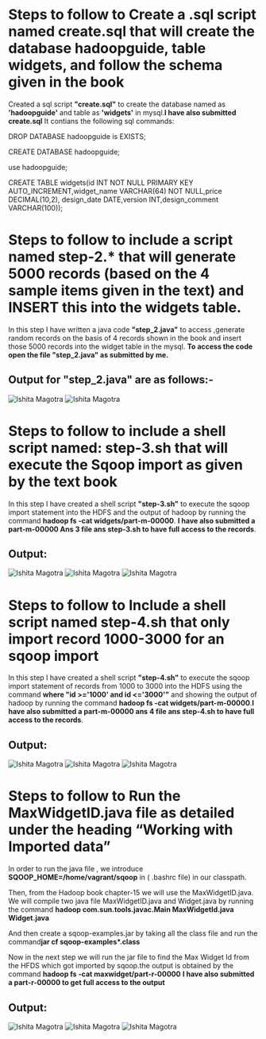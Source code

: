 # Steps to follow to Create a .sql script named create.sql that will create the database hadoopguide, table widgets, and follow the schema given in the book
Created a sql script **"create.sql"** to create the database named as **'hadoopguide'** and table as **'widgets'** in mysql.**I have also submitted create.sql** It contians the following sql commands:

DROP DATABASE hadoopguide is EXISTS;

CREATE DATABASE hadoopguide;

use hadoopguide;

CREATE TABLE widgets(id INT NOT NULL PRIMARY KEY AUTO_INCREMENT,widget_name VARCHAR(64) NOT NULL,price DECIMAL(10,2),
design_date DATE,version INT,design_comment VARCHAR(100));

# Steps to follow to include a script named step-2.* that will generate 5000 records (based on the 4 sample items given in the text) and INSERT this into the widgets table.

In this step I have written a java code **"step_2.java"** to access ,generate random records on the basis of 4 records shown in the book and insert 
those 5000 records into the widget table in the mysql. **To access the code open the file "step_2.java" as submitted by me.**

## Output for "step_2.java" are as follows:-
![Ishita Magotra](https://github.com/illinoistech-itm/imagotra/blob/master/ITMD-521/Week-11/ans2%20hadoop.JPG)
![Ishita Magotra](https://github.com/illinoistech-itm/imagotra/blob/master/ITMD-521/Week-11/ans2.1%20hadoop.JPG)

# Steps to follow to include a shell script named: step-3.sh that will execute the Sqoop import as given by the text book

In this step I have created a shell script **"step-3.sh"** to execute the sqoop import statement into the HDFS and the output of hadoop by running the command **hadoop fs -cat widgets/part-m-00000**. **I have also submitted a part-m-00000 Ans 3 file ans step-3.sh to have full access to the records**. 

## Output: 
![Ishita Magotra](https://github.com/illinoistech-itm/imagotra/blob/master/ITMD-521/Week-11/mr-3.JPG)
![Ishita Magotra](https://github.com/illinoistech-itm/imagotra/blob/master/ITMD-521/Week-11/map-reduce%20ans%203%20continue.JPG)
![Ishita Magotra](https://github.com/illinoistech-itm/imagotra/blob/master/ITMD-521/Week-11/ans3%20hadoop.JPG)

# Steps to follow to Include a shell script named step-4.sh that only import record 1000-3000 for an sqoop import

In this step I have created a shell script **"step-4.sh"** to execute the sqoop import statement of records from 1000 to 3000 into the HDFS using the command **where "id >='1000' and id <='3000'"**  and showing the output of hadoop by running the command **hadoop fs -cat widgets/part-m-00000**.**I have also submitted a part-m-00000 ans 4 file ans step-4.sh to have full access to the records**.

## Output:
![Ishita Magotra](https://github.com/illinoistech-itm/imagotra/blob/master/ITMD-521/Week-11/mr-4.JPG)
![Ishita Magotra](https://github.com/illinoistech-itm/imagotra/blob/master/ITMD-521/Week-11/mr-4%20continue.JPG)
![Ishita Magotra](https://github.com/illinoistech-itm/imagotra/blob/master/ITMD-521/Week-11/ans%204%20output.JPG)

# Steps to follow to Run the MaxWidgetID.java file as detailed under the heading “Working with Imported data”

In order to run the java file , we introduce **SQOOP_HOME=/home/vagrant/sqoop** in ( .bashrc file) in our classpath.

Then, from the Hadoop book chapter-15 we will use the MaxWidgetID.java. We will compile two java file MaxWidgetID.java and Widget.java by running the command 
**hadoop  com.sun.tools.javac.Main MaxWidgetId.java Widget.java**

 And then create a sqoop-examples.jar by taking all the class file  and run the command**jar cf sqoop-examples*.class**
 
Now in the next step we will run the jar file to find the Max Widget Id from the HFDS which got imported by sqoop.the output is obtained by the command **hadoop fs -cat maxwidget/part-r-00000**
**I have also submitted a part-r-00000 to get full access to the output**

## Output:
![Ishita Magotra](https://github.com/illinoistech-itm/imagotra/blob/master/ITMD-521/Week-11/mr-5.JPG)
![Ishita Magotra](https://github.com/illinoistech-itm/imagotra/blob/master/ITMD-521/Week-11/mr-5%20continue.JPG)
![Ishita Magotra](https://github.com/illinoistech-itm/imagotra/blob/master/ITMD-521/Week-11/ans%20-5%20output.JPG)


 





